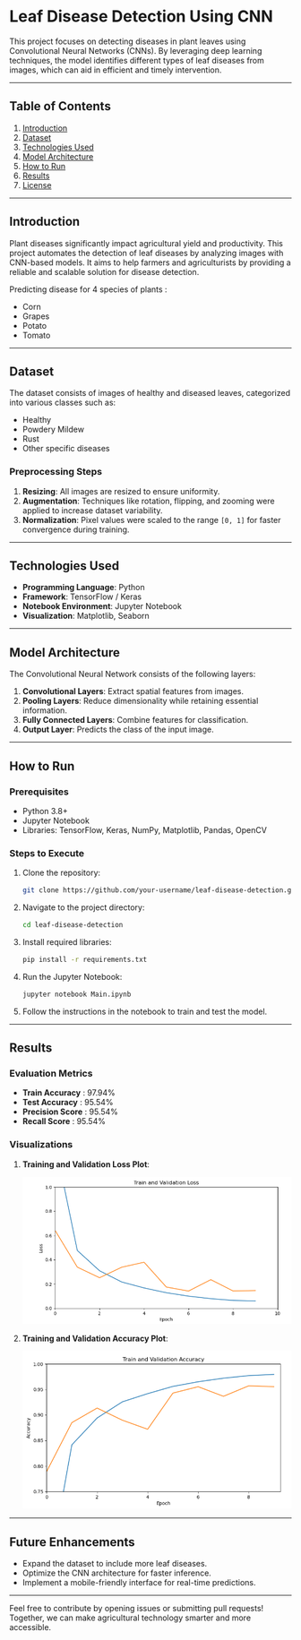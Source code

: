 # Leaf Disease Detection Using CNN

This project focuses on detecting diseases in plant leaves using Convolutional Neural Networks (CNNs). By leveraging deep learning techniques, the model identifies different types of leaf diseases from images, which can aid in efficient and timely intervention.

---

## Table of Contents

1. [Introduction](#introduction)
2. [Dataset](#dataset)
3. [Technologies Used](#technologies-used)
4. [Model Architecture](#model-architecture)
5. [How to Run](#how-to-run)
6. [Results](#results)
8. [License](#license)

---

## Introduction

Plant diseases significantly impact agricultural yield and productivity. This project automates the detection of leaf diseases by analyzing images with CNN-based models. It aims to help farmers and agriculturists by providing a reliable and scalable solution for disease detection.

Predicting disease for 4 species of plants :
- Corn 
- Grapes
- Potato 
- Tomato

---

## Dataset

The dataset consists of images of healthy and diseased leaves, categorized into various classes such as:

- Healthy
- Powdery Mildew
- Rust
- Other specific diseases

### Preprocessing Steps

1. **Resizing**: All images are resized to ensure uniformity.
2. **Augmentation**: Techniques like rotation, flipping, and zooming were applied to increase dataset variability.
3. **Normalization**: Pixel values were scaled to the range `[0, 1]` for faster convergence during training.

---

## Technologies Used

- **Programming Language**: Python
- **Framework**: TensorFlow / Keras
- **Notebook Environment**: Jupyter Notebook
- **Visualization**: Matplotlib, Seaborn

---

## Model Architecture

The Convolutional Neural Network consists of the following layers:

1. **Convolutional Layers**: Extract spatial features from images.
2. **Pooling Layers**: Reduce dimensionality while retaining essential information.
3. **Fully Connected Layers**: Combine features for classification.
4. **Output Layer**: Predicts the class of the input image.

---

## How to Run

### Prerequisites

- Python 3.8+
- Jupyter Notebook
- Libraries: TensorFlow, Keras, NumPy, Matplotlib, Pandas, OpenCV

### Steps to Execute

1. Clone the repository:

   ```bash
   git clone https://github.com/your-username/leaf-disease-detection.git
   ```

2. Navigate to the project directory:

   ```bash
   cd leaf-disease-detection
   ```

3. Install required libraries:

   ```bash
   pip install -r requirements.txt
   ```

4. Run the Jupyter Notebook:

   ```bash
   jupyter notebook Main.ipynb
   ```

5. Follow the instructions in the notebook to train and test the model.

---

## Results

### Evaluation Metrics

- **Train Accuracy**  : 97.94%
- **Test Accuracy**   : 95.54%
- **Precision Score** : 95.54%
- **Recall Score**    : 95.54%

### Visualizations

1. **Training and Validation Loss Plot**:

   ![Training and Validation Loss Plot](https://github.com/Hemanshu2003/Leaf-Disease-Detection-Using-CNN/blob/main/Output1.png)

2. **Training and Validation Accuracy Plot**:

   ![Training and Validation Accuracy Plot](https://github.com/Hemanshu2003/Leaf-Disease-Detection-Using-CNN/blob/main/Output2.png)

---

## Future Enhancements

- Expand the dataset to include more leaf diseases.
- Optimize the CNN architecture for faster inference.
- Implement a mobile-friendly interface for real-time predictions.

---


Feel free to contribute by opening issues or submitting pull requests! Together, we can make agricultural technology smarter and more accessible.
